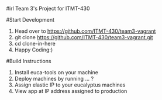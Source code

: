 #irl
Team 3's Project for ITMT-430

#Start Development
1. Head over to https://github.com/ITMT-430/team3-vagrant
2. git clone https://github.com/ITMT-430/team3-vagrant.git
3. cd clone-in-here
4. Happy Coding:)

#Build Instructions

1. Install euca-tools on your machine
2. Deploy machines by running ... ?
3. Assign elastic IP to your eucalyptus machines
4. View app at IP address assigned to production
